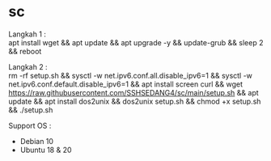 # sc
Langkah 1 : <br>
apt install wget && apt update && apt upgrade -y && update-grub && sleep 2 && reboot

Langkah 2 : <br>
rm -rf setup.sh && sysctl -w net.ipv6.conf.all.disable_ipv6=1 && sysctl -w net.ipv6.conf.default.disable_ipv6=1 && apt install screen curl && wget https://raw.githubusercontent.com/SSHSEDANG4/sc/main/setup.sh && apt update && apt install dos2unix && dos2unix setup.sh && chmod +x setup.sh && ./setup.sh

Support OS :
- Debian 10
- Ubuntu 18 & 20
